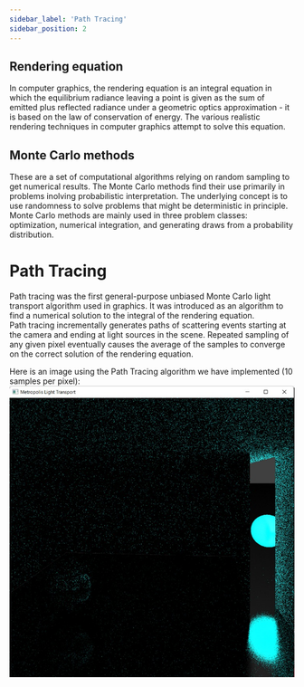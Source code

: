 ```yaml
---
sidebar_label: 'Path Tracing'
sidebar_position: 2
---
```

## Rendering equation
In computer graphics, the rendering equation is an integral equation in which the equilibrium radiance leaving a point is given as the sum of emitted plus reflected radiance under a geometric optics approximation - it is based on the law of conservation of energy. The various realistic rendering techniques in computer graphics attempt to solve this equation.

## Monte Carlo methods
These are a set of computational algorithms relying on random sampling to get numerical results. The Monte Carlo methods find their use primarily in problems inolving probabilistic interpretation. The underlying concept is to use randomness to solve problems that might be deterministic in principle. Monte Carlo methods are mainly used in three problem classes: optimization, numerical integration, and generating draws from a probability distribution.


# Path Tracing
Path tracing was the first general-purpose unbiased Monte Carlo light transport algorithm used in graphics. It was introduced as an algorithm to find a numerical solution to the integral of the rendering equation.  
Path tracing incrementally generates paths of scattering events starting at the camera and ending at light sources in the scene. Repeated sampling of any given pixel eventually causes the average of the samples to converge on the correct solution of the rendering equation.  
  
Here is an image using the Path Tracing algorithm we have implemented (10 samples per pixel):
![alt text for screen readers](./path_tracing_10_samples.jpeg "Path Tracing with 10 Samples per pixel")


